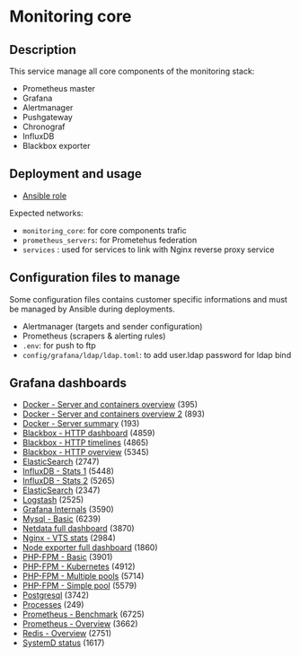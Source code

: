# Monitoring core

## Description

This service manage all core components of the monitoring stack:
* Prometheus master
* Grafana
* Alertmanager
* Pushgateway
* Chronograf
* InfluxDB
* Blackbox exporter


## Deployment and usage

* [Ansible role](https://gitlab.com/infopen/infrastructure/ansible-roles/ansible-role-monitoring-core)

Expected networks:
* `monitoring_core`: for core components trafic
* `prometheus_servers`: for Prometehus federation
* `services` : used for services to link with Nginx reverse proxy service


## Configuration files to manage

Some configuration files contains customer specific informations and must be managed by Ansible during deployments.

* Alertmanager (targets and sender configuration)
* Prometheus (scrapers & alerting rules)
* `.env`: for push to ftp
* `config/grafana/ldap/ldap.toml`: to add user.ldap password for ldap bind

## Grafana dashboards

* [Docker - Server and containers overview](https://grafana.com/dashboards/395) (395)
* [Docker - Server and containers overview 2](https://grafana.com/dashboards/893) (893)
* [Docker - Server summary](https://grafana.com/dashboards/193) (193)
* [Blackbox - HTTP dashboard](https://grafana.com/dashboards/4859) (4859)
* [Blackbox - HTTP timelines](https://grafana.com/dashboards/4865) (4865)
* [Blackbox - HTTP overview](https://grafana.com/dashboards/5345) (5345)
* [ElasticSearch](https://grafana.com/dashboards/2347) (2747)
* [InfluxDB - Stats 1](https://grafana.com/dashboards/5448) (5448)
* [InfluxDB - Stats 2](https://grafana.com/dashboards/5265) (5265)
* [ElasticSearch](https://grafana.com/dashboards/2347) (2347)
* [Logstash](https://grafana.com/dashboards/2525) (2525)
* [Grafana Internals](https://grafana.com/dashboards/3590) (3590)
* [Mysql - Basic](https://grafana.com/dashboards/6239) (6239)
* [Netdata full dashboard](https://grafana.com/dashboards/3870) (3870)
* [Nginx - VTS stats](https://grafana.com/dashboards/2984) (2984)
* [Node exporter full dashboard](https://grafana.com/dashboards/1860) (1860)
* [PHP-FPM - Basic](https://grafana.com/dashboards/3901) (3901)
* [PHP-FPM - Kubernetes](https://grafana.com/dashboards/4912) (4912)
* [PHP-FPM - Multiple pools](https://grafana.com/dashboards/5714) (5714)
* [PHP-FPM - Simple pool](https://grafana.com/dashboards/5579) (5579)
* [Postgresql](https://grafana.com/dashboards/3742) (3742)
* [Processes](https://grafana.com/dashboards/249) (249)
* [Prometheus - Benchmark](https://grafana.com/dashboards/6725) (6725)
* [Prometheus - Overview](https://grafana.com/dashboards/3662) (3662)
* [Redis - Overview](https://grafana.com/dashboards/2751) (2751)
* [SystemD status](https://grafana.com/dashboards/1617) (1617)
